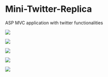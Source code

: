 # Mini-Twitter-Replica
ASP MVC application with twitter functionalities

<a target="_blank" href="http://radikal.ru/big/m0lsxhlkz5u7v"><img src="http://s019.radikal.ru/i604/1706/41/9c12ef32bfe8t.jpg" /></a>

<a target="_blank" href="http://radikal.ru/big/26rsuvvwkrzqe"><img src="http://i056.radikal.ru/1706/3a/576dc7e1e4aft.jpg" /></a>

<a target="_blank" href="http://radikal.ru/big/mg1xjeixridnz"><img src="http://s019.radikal.ru/i633/1706/78/7f7890b40d2bt.jpg" /></a>

<a target="_blank" href="http://radikal.ru/big/6jmw18iz52los"><img src="http://s018.radikal.ru/i519/1706/f1/a6a296df4347t.jpg" /></a>

<a target="_blank" href="http://radikal.ru/big/sec0p6w8jg1fn"><img src="http://s018.radikal.ru/i512/1706/41/99e5cf1e3724t.jpg" /></a>
